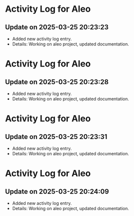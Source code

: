# Activity Log for Aleo

## Update on 2025-03-25 20:23:23
- Added new activity log entry.
- Details: Working on aleo project, updated documentation.

# Activity Log for Aleo

## Update on 2025-03-25 20:23:28
- Added new activity log entry.
- Details: Working on aleo project, updated documentation.

# Activity Log for Aleo

## Update on 2025-03-25 20:23:31
- Added new activity log entry.
- Details: Working on aleo project, updated documentation.

# Activity Log for Aleo

## Update on 2025-03-25 20:24:09
- Added new activity log entry.
- Details: Working on aleo project, updated documentation.

